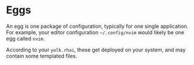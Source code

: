 # Eggs

An egg is one package of configuration, typically for one single application.
For example, your editor configuration `~/.config/nvim` would likely be one egg called `nvim`.

According to your `yolk.rhai`, these get deployed on your system, and may contain some templated files.
